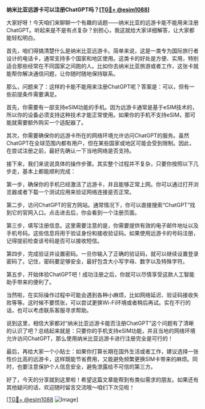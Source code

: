 **纳米比亚远游卡可以注册ChatGPT吗？[[TG💪+ @esim1088](https://t.me/s/esim1088)]**

大家好呀！今天咱们来聊聊一个有趣的话题——纳米比亚的远游卡能不能用来注册ChatGPT。听起来是不是有点复杂？别担心，我这就给大家详细解答，让大家都能轻松明白。

首先，咱们得搞清楚什么是纳米比亚远游卡。简单来说，这是一类专为国际旅行者设计的电话卡，通常支持多个国家和地区使用。这类卡的好处是方便、实用，特别适合那些经常在不同国家之间跑的人。比如你去纳米比亚旅游或者工作，这张卡就能帮你解决通信问题，让你随时随地保持联系。

那么，问题来了：这样的卡能不能用来注册ChatGPT呢？答案是：可以，但有一些前提条件需要满足。

首先，你需要有一部支持eSIM功能的手机。因为远游卡通常是基于eSIM技术的，所以你的设备必须支持这种技术才能正常使用。如果你的手机不支持eSIM，那可能就需要额外购买一个适配器了。

其次，你需要确保你的远游卡所在的网络环境允许访问ChatGPT的服务。虽然ChatGPT在全球范围内都有用户，但在某些国家或地区可能会受到限制。因此，在尝试注册之前，最好先确认一下当地网络是否支持。

接下来，我们来说说具体的操作步骤。其实整个过程并不复杂，只要你按照以下几步走，基本上都能顺利完成：

第一步，确保你的手机已经激活了远游卡，并且能够正常上网。你可以通过打开浏览器或者下载一个测试应用来验证网络连接是否正常。

第二步，访问ChatGPT的官方网站。通常情况下，你可以直接搜索“ChatGPT”找到它的官网入口。点击进去后，你会看到一个注册页面。

第三步，填写注册信息。这里需要注意的是，你需要提供有效的电子邮件地址以及手机号码。这些信息将用于验证身份和接收验证码。如果使用远游卡的号码注册，记得提前检查该号码是否可以接收短信。

第四步，完成验证并设置密码。一旦你输入了正确的验证码，就可以继续设置登录密码了。记住，密码要足够安全，最好包含大小写字母、数字以及特殊字符。

第五步，开始体验ChatGPT吧！成功注册之后，你就可以尽情享受这款人工智能助手带来的便利了。

当然啦，在实际操作过程中可能会遇到各种小麻烦，比如网络延迟、验证码接收失败等等。这时候不要慌张，可以尝试更换Wi-Fi环境或者稍后再试。实在不行的话，也可以考虑联系客服寻求帮助。

说到这里，相信大家都对“纳米比亚远游卡能否注册ChatGPT”这个问题有了清晰的认识了吧？总结起来就是：只要你的手机支持eSIM功能，并且当地的网络环境允许访问ChatGPT，那么使用纳米比亚远游卡进行注册完全是可行的！

最后，再给大家一个小贴士：如果你打算长期在国外生活或者工作，建议选择一张性价比高的远游卡，这样既能节省费用，又能避免频繁更换SIM卡带来的麻烦。同时，也要注意保护个人信息安全，避免泄露给不可信的第三方。

好了，今天的分享就到这里啦！希望这篇文章能帮到有类似需求的朋友。如果还有其他疑问的话，欢迎随时留言交流哦～咱们下次见啦！

[[TG💪+ @esim1088](https://t.me/s/esim1088) ![Image](https://i.postimg.cc/4NQfJmqS/Snipaste-2025-05-13-00-14-12.png)]